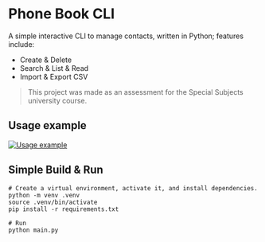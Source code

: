 # Phone Book CLI

A simple interactive CLI to manage contacts, written in Python; features include:
- Create & Delete
- Search & List & Read
- Import & Export CSV

> This project was made as an assessment for the Special Subjects university course.

## Usage example

[![Usage example](https://asciinema.org/a/599531.svg)](https://asciinema.org/a/599531)

## Simple Build & Run

```shell
# Create a virtual environment, activate it, and install dependencies.
python -m venv .venv
source .venv/bin/activate
pip install -r requirements.txt

# Run
python main.py
```

